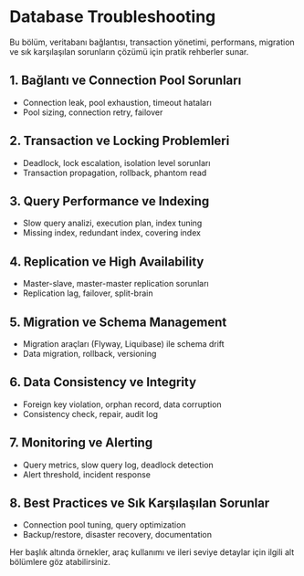 # Database Troubleshooting

Bu bölüm, veritabanı bağlantısı, transaction yönetimi, performans, migration ve sık karşılaşılan sorunların çözümü için pratik rehberler sunar.

## 1. Bağlantı ve Connection Pool Sorunları
- Connection leak, pool exhaustion, timeout hataları
- Pool sizing, connection retry, failover

## 2. Transaction ve Locking Problemleri
- Deadlock, lock escalation, isolation level sorunları
- Transaction propagation, rollback, phantom read

## 3. Query Performance ve Indexing
- Slow query analizi, execution plan, index tuning
- Missing index, redundant index, covering index

## 4. Replication ve High Availability
- Master-slave, master-master replication sorunları
- Replication lag, failover, split-brain

## 5. Migration ve Schema Management
- Migration araçları (Flyway, Liquibase) ile schema drift
- Data migration, rollback, versioning

## 6. Data Consistency ve Integrity
- Foreign key violation, orphan record, data corruption
- Consistency check, repair, audit log

## 7. Monitoring ve Alerting
- Query metrics, slow query log, deadlock detection
- Alert threshold, incident response

## 8. Best Practices ve Sık Karşılaşılan Sorunlar
- Connection pool tuning, query optimization
- Backup/restore, disaster recovery, documentation

Her başlık altında örnekler, araç kullanımı ve ileri seviye detaylar için ilgili alt bölümlere göz atabilirsiniz.

